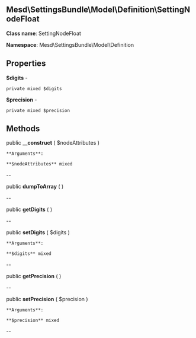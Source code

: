 Mesd\SettingsBundle\Model\Definition\SettingNodeFloat
---------------

    

    


**Class name**: SettingNodeFloat

**Namespace**: Mesd\SettingsBundle\Model\Definition









Properties
----------


**$digits** - 



    private mixed $digits






**$precision** - 



    private mixed $precision






Methods
-------


public **__construct** ( $nodeAttributes )


    








    **Arguments**:

    **$nodeAttributes** mixed 


--


public **dumpToArray** (  )


    









--


public **getDigits** (  )


    









--


public **setDigits** ( $digits )


    








    **Arguments**:

    **$digits** mixed 


--


public **getPrecision** (  )


    









--


public **setPrecision** ( $precision )


    








    **Arguments**:

    **$precision** mixed 


--

